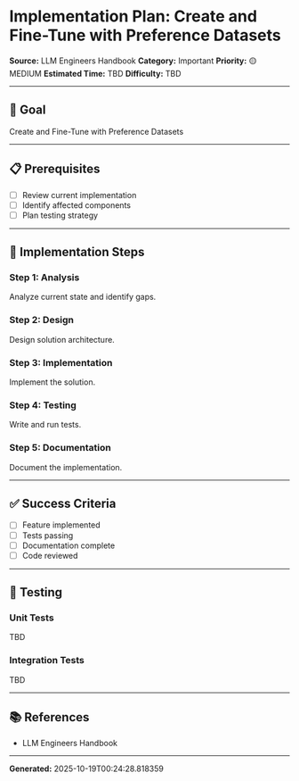 # Implementation Plan: Create and Fine-Tune with Preference Datasets

**Source:** LLM Engineers Handbook
**Category:** Important
**Priority:** 🟡 MEDIUM
**Estimated Time:** TBD
**Difficulty:** TBD

---

## 🎯 Goal

Create and Fine-Tune with Preference Datasets

---

## 📋 Prerequisites

- [ ] Review current implementation
- [ ] Identify affected components
- [ ] Plan testing strategy

---

## 🔧 Implementation Steps

### Step 1: Analysis

Analyze current state and identify gaps.

### Step 2: Design

Design solution architecture.

### Step 3: Implementation

Implement the solution.

### Step 4: Testing

Write and run tests.

### Step 5: Documentation

Document the implementation.

---

## ✅ Success Criteria

- [ ] Feature implemented
- [ ] Tests passing
- [ ] Documentation complete
- [ ] Code reviewed

---

## 🧪 Testing

### Unit Tests

TBD

### Integration Tests

TBD

---

## 📚 References

- LLM Engineers Handbook

---

**Generated:** 2025-10-19T00:24:28.818359
